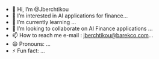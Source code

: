 - 👋 Hi, I’m @Jberchtikou
- 👀 I’m interested in AI applications for finance...
- 🌱 I’m currently learning ...
- 💞️ I’m looking to collaborate on AI Finance applications ...
- 📫 How to reach me e-mail : jberchtikou@barekco.com...
- 😄 Pronouns: ...
- ⚡ Fun fact: ...

<!---
Jberchtikou/Jberchtikou is a ✨ special ✨ repository because its `README.md` (this file) appears on your GitHub profile.
You can click the Preview link to take a look at your changes.
--->
